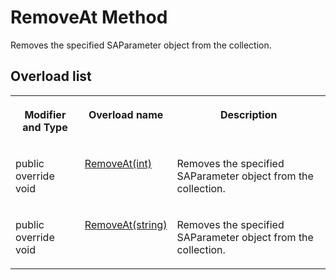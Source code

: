<!-- loio3c1d39406c5f101491e3b2cabf7cbf62 -->

# RemoveAt Method

Removes the specified SAParameter object from the collection.



## Overload list


<table>
<tr>
<th valign="top">

Modifier and Type



</th>
<th valign="top">

Overload name



</th>
<th valign="top">

Description



</th>
</tr>
<tr>
<td valign="top">

public override void



</td>
<td valign="top">

 [RemoveAt\(int\)](removeat-int-method-3c1d29e.md) 



</td>
<td valign="top">

Removes the specified SAParameter object from the collection.



</td>
</tr>
<tr>
<td valign="top">

public override void



</td>
<td valign="top">

 [RemoveAt\(string\)](removeat-string-method-3c1d31c.md) 



</td>
<td valign="top">

Removes the specified SAParameter object from the collection.



</td>
</tr>
</table>

